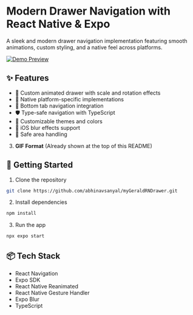 # Modern Drawer Navigation with React Native & Expo

A sleek and modern drawer navigation implementation featuring smooth animations, custom styling, and a native feel across platforms.


[![Demo Preview](https://img.youtube.com/vi/gd62eBbCxXE/0.jpg)](https://youtube.com/shorts/gd62eBbCxXE)


## ✨ Features

- 🎨 Custom animated drawer with scale and rotation effects
- 📱 Native platform-specific implementations
- 🔄 Bottom tab navigation integration
- 🛡️ Type-safe navigation with TypeScript
- 🎯 Customizable themes and colors
- 🌟 iOS blur effects support
- 📐 Safe area handling

3. **GIF Format** (Already shown at the top of this README)

## 🚀 Getting Started

1. Clone the repository

```bash
git clone https://github.com/abhinavsanyal/myGeraldRNDrawer.git
```

2. Install dependencies

```bash
npm install
```

3. Run the app

```bash
npx expo start

```

## 📦 Tech Stack

- React Navigation
- Expo SDK
- React Native Reanimated
- React Native Gesture Handler
- Expo Blur
- TypeScript
